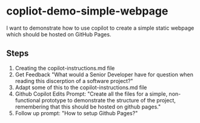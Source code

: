 # copliot-demo-simple-webpage

I want to demonstrate how to use copilot to create a simple static webpage which should be hosted on GitHub Pages.

## Steps

1. Creating the copilot-instructions.md file
2. Get Feedback "What would a Senior Developer have for question when reading this discerption of a software project?"
3. Adapt some of this to the copilot-instructions.md file
4. Github Copilot Edits Prompt: "Create all the files for a simple, non-functional prototype to demonstrate the structure of the project, remembering that this should be hosted on github pages."
5. Follow up prompt: "How to setup Github Pages?"
